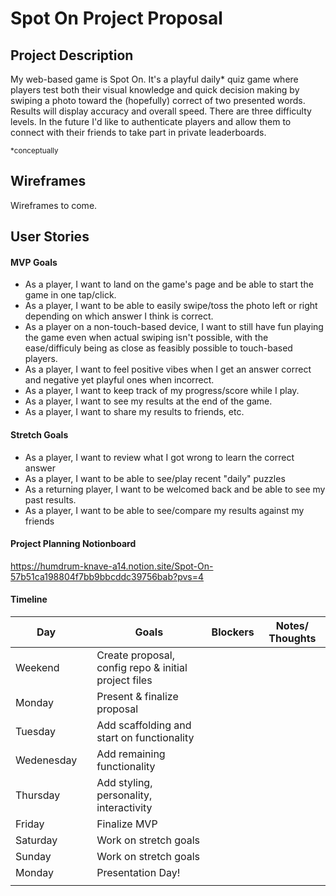 # Spot On Project Proposal

## Project Description 

My web-based game is Spot On. It's a playful daily* quiz game where players test both their visual knowledge and quick decision making by swiping a photo toward the (hopefully) correct of two presented words. Results will display accuracy and overall speed. There are three difficulty levels. In the future I'd like to authenticate players and allow them to connect with their friends to take part in private leaderboards.

<sub>*conceptually</sub>

## Wireframes

Wireframes to come.

## User Stories

#### MVP Goals

- As a player, I want to land on the game's page and be able to start the game in one tap/click.
- As a player, I want to be able to easily swipe/toss the photo left or right depending on which answer I think is correct.
- As a player on a non-touch-based device, I want to still have fun playing the game even when actual swiping isn't possible, with the ease/difficuly being as close as feasibly possible to touch-based players.
- As a player, I want to feel positive vibes when I get an answer correct and negative yet playful ones when incorrect.
- As a player, I want to keep track of my progress/score while I play.
- As a player, I want to see my results at the end of the game.
- As a player, I want to share my results to friends, etc.

#### Stretch Goals

- As a player, I want to review what I got wrong to learn the correct answer
- As a player, I want to be able to see/play recent "daily" puzzles
- As a returning player, I want to be welcomed back and be able to see my past results.
- As a player, I want to be able to see/compare my results against my friends

#### Project Planning Notionboard
https://humdrum-knave-a14.notion.site/Spot-On-57b51ca198804f7bb9bbcddc39756bab?pvs=4

#### Timeline
| Day        |   | Goals                                                           | Blockers           | Notes/ Thoughts           |
|------------|---|-----------------------------------------------------------------|--------------------|---------------------------|
| Weekend    |   | Create proposal, config repo & initial project files            |                    |                           |
| Monday     |   | Present & finalize proposal                                     |                    |                           |
| Tuesday    |   | Add scaffolding and start on functionality                      |                    |                           |
| Wedenesday |   | Add remaining functionality                                     |                    |                           |
| Thursday   |   | Add styling, personality, interactivity                         |                    |                           |
| Friday     |   | Finalize MVP                                                    |                    |                           |
| Saturday   |   | Work on stretch goals                                           |                    |                           |
| Sunday     |   | Work on stretch goals                                           |                    |                           |
| Monday     |   | Presentation Day!                                               |                    |                           |
|            |   |                                                                 |                    |                           |
